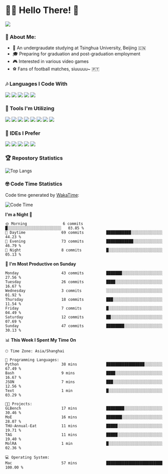 # 😶‍🌫️ Hello There! 🤩
![](Walt.jpeg)
### 🫣 About Me:

- 🏫 An undergraudate studying at Tsinghua University, Beijing 🇨🇳
- 🎓 Preparing for graduation and post-graduation employment
- 🎮 Interested in various video games
- ⚽ Fans of football matches, siuuuuu~ 🇵🇹

### 🎶 Languages I Code With

![](https://img.shields.io/badge/Python-purple?logo=python) ![](https://img.shields.io/badge/C++-blue?logo=cplusplus) ![](https://img.shields.io/badge/Typescript-darkblue?logo=typescript) ![](https://img.shields.io/badge/Javascript-orange?logo=javascript) ![](https://img.shields.io/badge/Rust-yellow?logo=rust) 

### 👀 Tools I'm Utilizing

![](https://img.shields.io/badge/Pytorch-darkred?logo=pytorch) ![](https://img.shields.io/badge/Torch_Geometric-red?logo=pyg) ![](https://img.shields.io/badge/Jupyter-yellow?logo=jupyter) ![](https://img.shields.io/badge/OpenCV-blue?logo=opencv) ![](https://img.shields.io/badge/React-darkblue?logo=react) ![](https://img.shields.io/badge/mysql-3C5280?logo=Mysql) ![](https://img.shields.io/badge/OpenAI-green?logo=openai) ![](https://img.shields.io/badge/Node.JS-darkgreen?logo=nodedotjs) 

### 🤔 IDEs I Prefer

![](https://img.shields.io/badge/Visual_Studio-darkpink?logo=visualstudio) ![](https://img.shields.io/badge/VSCode-blue?logo=visualstudiocode) ![](https://img.shields.io/badge/Ps-darkblue?logo=adobephotoshop) ![](https://img.shields.io/badge/Pr-purple?logo=adobepremierepro) ![](https://img.shields.io/badge/Office-red?logo=microsoft)

### 🏆 Repostory Statistics

![Top Langs](https://github-readme-stats.vercel.app/api/top-langs/?username=EkkoXiao&layout=compact&hide=html)

### 🤓 Code Time Statistics

Code time generated by [WakaTime](https://wakatime.com/):

<!--START_SECTION:waka-->
![Code Time](http://img.shields.io/badge/Code%20Time-173%20hrs%2051%20mins-blue)

**I'm a Night 🦉** 

```text
🌞 Morning                6 commits           █░░░░░░░░░░░░░░░░░░░░░░░░   03.85 % 
🌆 Daytime                69 commits          ███████████░░░░░░░░░░░░░░   44.23 % 
🌃 Evening                73 commits          ████████████░░░░░░░░░░░░░   46.79 % 
🌙 Night                  8 commits           █░░░░░░░░░░░░░░░░░░░░░░░░   05.13 % 
```
📅 **I'm Most Productive on Sunday** 

```text
Monday                   43 commits          ███████░░░░░░░░░░░░░░░░░░   27.56 % 
Tuesday                  26 commits          ████░░░░░░░░░░░░░░░░░░░░░   16.67 % 
Wednesday                3 commits           ░░░░░░░░░░░░░░░░░░░░░░░░░   01.92 % 
Thursday                 18 commits          ███░░░░░░░░░░░░░░░░░░░░░░   11.54 % 
Friday                   7 commits           █░░░░░░░░░░░░░░░░░░░░░░░░   04.49 % 
Saturday                 12 commits          ██░░░░░░░░░░░░░░░░░░░░░░░   07.69 % 
Sunday                   47 commits          ████████░░░░░░░░░░░░░░░░░   30.13 % 
```


📊 **This Week I Spent My Time On** 

```text
🕑︎ Time Zone: Asia/Shanghai

💬 Programming Languages: 
Python                   38 mins             █████████████████░░░░░░░░   67.49 % 
Bash                     9 mins              ████░░░░░░░░░░░░░░░░░░░░░   16.67 % 
JSON                     7 mins              ███░░░░░░░░░░░░░░░░░░░░░░   12.56 % 
Text                     1 min               █░░░░░░░░░░░░░░░░░░░░░░░░   03.29 % 

🐱‍💻 Projects: 
GLBench                  17 mins             ████████░░░░░░░░░░░░░░░░░   30.46 % 
MoE                      16 mins             ███████░░░░░░░░░░░░░░░░░░   28.07 % 
THU-Annual-Eat           11 mins             █████░░░░░░░░░░░░░░░░░░░░   19.71 % 
TAG                      11 mins             █████░░░░░░░░░░░░░░░░░░░░   19.40 % 
MolRA                    1 min               █░░░░░░░░░░░░░░░░░░░░░░░░   02.36 % 

💻 Operating System: 
Mac                      57 mins             █████████████████████████   100.00 % 
```


<!--END_SECTION:waka-->
<!--
**EkkoXiao/EkkoXiao** is a ✨ _special_ ✨ repository because its `README.md` (this file) appears on your GitHub profile.

Here are some ideas to get you started:

- 🔭 I’m currently working on ...
- 🌱 I’m currently learning ...
- 👯 I’m looking to collaborate on ...
- 🤔 I’m looking for help with ...
- 💬 Ask me about ...
- 📫 How to reach me: ...
- 😄 Pronouns: ...
- ⚡ Fun fact: ...
-->
